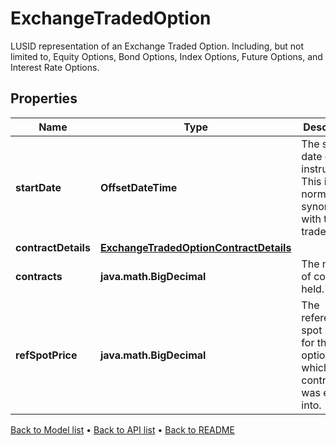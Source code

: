 

# ExchangeTradedOption

LUSID representation of an Exchange Traded Option.  Including, but not limited to, Equity Options, Bond Options, Index Options, Future Options, and Interest Rate Options.

## Properties

| Name | Type | Description | Notes |
|------------ | ------------- | ------------- | -------------|
|**startDate** | **OffsetDateTime** | The start date of the instrument. This is normally synonymous with the trade-date. |  |
|**contractDetails** | [**ExchangeTradedOptionContractDetails**](ExchangeTradedOptionContractDetails.md) |  |  |
|**contracts** | **java.math.BigDecimal** | The number of contracts held. |  |
|**refSpotPrice** | **java.math.BigDecimal** | The reference spot price for the option at which the contract was entered into. |  |



[Back to Model list](../README.md#documentation-for-models) &#8226; [Back to API list](../README.md#documentation-for-api-endpoints) &#8226; [Back to README](../README.md)


